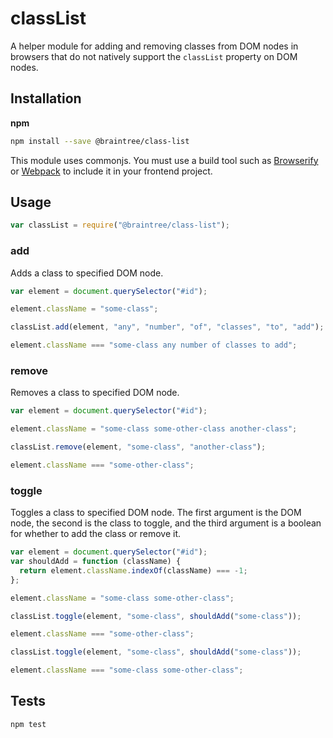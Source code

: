 # classList

A helper module for adding and removing classes from DOM nodes in browsers that do not natively support the `classList` property on DOM nodes.

## Installation

**npm**

```bash
npm install --save @braintree/class-list
```

This module uses commonjs. You must use a build tool such as [Browserify](http://browserify.org/) or [Webpack](https://webpack.js.org/) to include it in your frontend project.

## Usage

```js
var classList = require("@braintree/class-list");
```

### add

Adds a class to specified DOM node.

```js
var element = document.querySelector("#id");

element.className = "some-class";

classList.add(element, "any", "number", "of", "classes", "to", "add");

element.className === "some-class any number of classes to add";
```

### remove

Removes a class to specified DOM node.

```js
var element = document.querySelector("#id");

element.className = "some-class some-other-class another-class";

classList.remove(element, "some-class", "another-class");

element.className === "some-other-class";
```

### toggle

Toggles a class to specified DOM node. The first argument is the DOM node, the second is the class to toggle, and the third argument is a boolean for whether to add the class or remove it.

```js
var element = document.querySelector("#id");
var shouldAdd = function (className) {
  return element.className.indexOf(className) === -1;
};

element.className = "some-class some-other-class";

classList.toggle(element, "some-class", shouldAdd("some-class"));

element.className === "some-other-class";

classList.toggle(element, "some-class", shouldAdd("some-class"));

element.className === "some-class some-other-class";
```

## Tests

```bash
npm test
```
